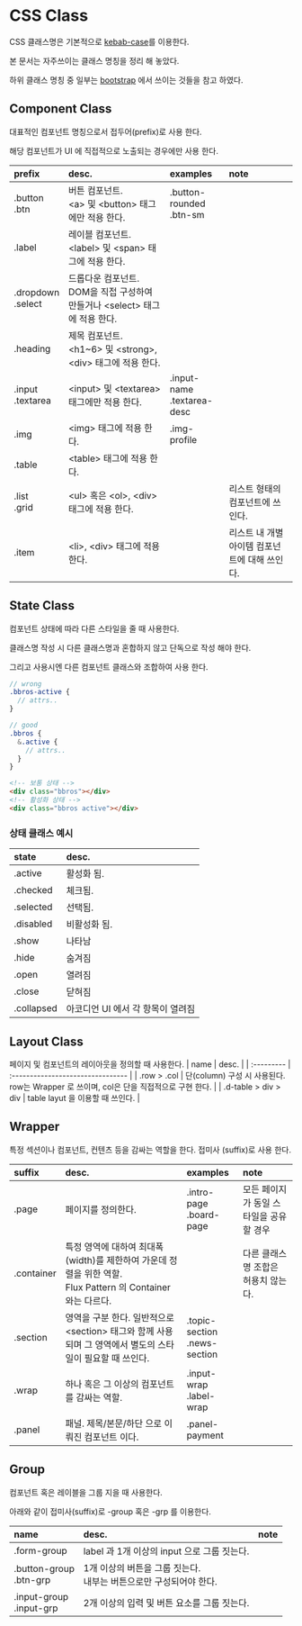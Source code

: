 # CSS Class

CSS 클래스명은 기본적으로 [kebab-case](https://zetawiki.com/wiki/%EC%BC%80%EB%B0%A5-%EC%BC%80%EC%9D%B4%EC%8A%A4_kebab-case)를 이용한다.

본 문서는 자주쓰이는 클래스 명칭을 정리 해 놓았다.

하위 클래스 명칭 중 일부는 [bootstrap](https://getbootstrap.com/docs/4.3/getting-started/introduction/) 에서 쓰이는 것들을 참고 하였다.

## Component Class

대표적인 컴포넌트 명칭으로서 접두어(prefix)로 사용 한다.

해당 컴포넌트가 UI 에 직접적으로 노출되는 경우에만 사용 한다.

| prefix                | desc.                                                                                | examples                       | note                                          |
| :-------------------- | :----------------------------------------------------------------------------------- | :----------------------------- | :-------------------------------------------- |
| .button<br/>.btn      | 버튼 컴포넌트.<br/>&lt;a&gt; 및 &lt;button&gt; 태그에만 적용 한다.                   | .button-rounded<br/>.btn-sm    |                                               |
| .label                | 레이블 컴포넌트.<br/>&lt;label&gt; 및 &lt;span&gt; 태그에 적용 한다.                 |                                |                                               |
| .dropdown<br/>.select | 드롭다운 컴포넌트.<br/>DOM을 직접 구성하여 만들거나 &lt;select&gt; 태그에 적용 한다. |                                |                                               |
| .heading              | 제목 컴포넌트.<br/>&lt;h1~6&gt; 및 &lt;strong&gt;, &lt;div&gt; 태그에 적용 한다.     |                                |                                               |
| .input<br/>.textarea  | &lt;input&gt; 및 &lt;textarea&gt; 태그에만 적용 한다.                                | .input-name<br/>.textarea-desc |                                               |
| .img                  | &lt;img&gt; 태그에 적용 한다.                                                        | .img-profile                   |                                               |
| .table                | &lt;table&gt; 태그에 적용 한다.                                                      |                                |                                               |
| .list<br/>.grid       | &lt;ul&gt; 혹은 &lt;ol&gt;, &lt;div&gt; 태그에 적용 한다.                            |                                | 리스트 형태의 컴포넌트에 쓰인다.              |
| .item                 | &lt;li&gt;, &lt;div&gt; 태그에 적용 한다.                                            |                                | 리스트 내 개별 아이템 컴포넌트에 대해 쓰인다. |

## State Class

컴포넌트 상태에 따라 다른 스타일을 줄 때 사용한다.

클래스명 작성 시 다른 클래스명과 혼합하지 않고 단독으로 작성 해야 한다.

그리고 사용시엔 다른 컴포넌트 클래스와 조합하여 사용 한다.

```scss
// wrong
.bbros-active {
  // attrs..
}

// good
.bbros {
  &.active {
    // attrs..
  }
}
```

```html
<!-- 보통 상태 -->
<div class="bbros"></div>
<!-- 활성화 상태 -->
<div class="bbros active"></div>
```

### 상태 클래스 예시

| state      | desc.                             |
| :--------- | :-------------------------------- |
| .active    | 활성화 됨.                        |
| .checked   | 체크됨.                           |
| .selected  | 선택됨.                           |
| .disabled  | 비활성화 됨.                      |
| .show      | 나타남                            |
| .hide      | 숨겨짐                            |
| .open      | 열려짐                            |
| .close     | 닫혀짐                            |
| .collapsed | 아코디언 UI 에서 각 항목이 열려짐 |

## Layout Class

페이지 및 컴포넌트의 레이아웃을 정의할 때 사용한다.
| name | desc. |
| :--------- | :-------------------------------- |
| .row &gt; .col | 단(column) 구성 시 사용된다.<br/>row는 Wrapper 로 쓰이며, col은 단을 직접적으로 구현 한다. |
| .d-table &gt; div &gt; div | table layut 을 이용할 때 쓰인다. |

## Wrapper

특정 섹션이나 컴포넌트, 컨텐츠 등을 감싸는 역할을 한다. 접미사 (suffix)로 사용 한다.

| suffix     | desc.                                                                                                           | examples                         | note                                     |
| :--------- | :-------------------------------------------------------------------------------------------------------------- | :------------------------------- | :--------------------------------------- |
| .page      | 페이지를 정의한다.                                                                                              | .intro-page<br/>.board-page      | 모든 페이지가 동일 스타일을 공유 할 경우 |
| .container | 특정 영역에 대하여 최대폭(width)를 제한하여 가운데 정렬을 위한 역할.<br/>Flux Pattern 의 Container 와는 다르다. |                                  | 다른 클래스명 조합은 허용치 않는다.      |
| .section   | 영역을 구분 한다. 일반적으로 &lt;section&gt; 태그와 함께 사용되며 그 영역에서 별도의 스타일이 필요할 때 쓰인다. | .topic-section<br/>.news-section |                                          |
| .wrap      | 하나 혹은 그 이상의 컴포넌트를 감싸는 역할.                                                                     | .input-wrap<br/>.label-wrap      |                                          |
| .panel     | 패널. 제목/본문/하단 으로 이뤄진 컴포넌트 이다.                                                                 | .panel-payment                   |                                          |

## Group

컴포넌트 혹은 레이블을 그룹 지을 때 사용한다.

아래와 같이 접미사(suffix)로 -group 혹은 -grp 를 이용한다.

| name                        | desc.                                                                 | note |
| :-------------------------- | :-------------------------------------------------------------------- | :--- |
| .form-group                 | label 과 1개 이상의 input 으로 그룹 짓는다.                           |      |
| .button-group<br/>.btn-grp  | 1개 이상의 버튼을 그룹 짓는다.<br/>내부는 버튼으로만 구성되어야 한다. |      |
| .input-group<br/>.input-grp | 2개 이상의 입력 및 버튼 요소를 그룹 짓는다.                           |      |
